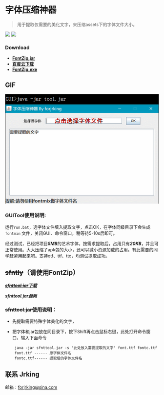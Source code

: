 # 字体压缩神器
>用于提取仅需要的美化文字，来压缩assets下的字体文件大小。

![](https://img.shields.io/badge/support-OpenType-green.svg)
![](https://img.shields.io/badge/support-TrueType-green.svg)
### Download
- [**FontZip.jar**](https://github.com/forJrking/FontZip/raw/master/FontZip/FontZip1.0.rar)
- [**百度云下载**](http://pan.baidu.com/s/1sl09h97)
- [**FontZip.exe**](https://github.com/forJrking/FontZip/raw/master/FontZip/FontZip1.0.exe)
## GIF

![GUI](/img/gif.gif)

### GUITool使用说明:
运行```run.bat```，选字体文件填入提取文字，点击OK，在字体同级目录下会生成 ```fontmin``` 文件，关闭GUI、命令窗口，稍等待5-10s后即可。

经过测试，已经把项目***5MB***的艺术字体，按需求提取后，占用只有***20KB***，并且可正常使用。大大压缩了apk包的大小，还可以减小资源加载的占用。有此需要的同学赶紧用起来吧。支持otf、ttf、ttc，均测试提取成功。

## ~~sfntly~~（请使用FontZip）
[***~~sfnttool.jar~~下载***](https://github.com/forJrking/FontZip/raw/master/FontZip/sfnttool.jar)

[***sfnttool.jar源码***](https://github.com/googlei18n/sfntly)

### ~~sfnttool.jar使用说明~~：
 * 先提取需要特殊字体美化的文字，
 * 把字体和jar包放在同目录下，按下Shift再点击鼠标右键，此处打开命令窗口，输入下面命令 

	    java -jar sfnttool.jar -s '此处放入需要提取的文字' font.ttf fontc.ttf 
    	font.ttf ------ 原字体文件名
    	fontc.ttf------ 提取后的字体文件名

## 联系 Jrking
邮箱：forjrking@sina.com

